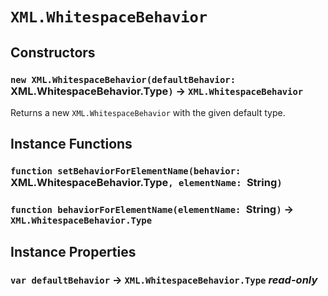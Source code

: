 # `XML.WhitespaceBehavior`

## Constructors

### `new XML.WhitespaceBehavior(defaultBehavior: `XML.WhitespaceBehavior.Type`)` → `XML.WhitespaceBehavior`

Returns a new `XML.WhitespaceBehavior` with the given default type.   
  


## Instance Functions

### `function setBehaviorForElementName(behavior: `XML.WhitespaceBehavior.Type`, elementName: `String`)`

### `function behaviorForElementName(elementName: `String`)` → `XML.WhitespaceBehavior.Type`

## Instance Properties

### `var defaultBehavior` → `XML.WhitespaceBehavior.Type` _read-only_
